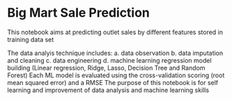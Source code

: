 # Big Mart Sale Prediction
This notebook aims at predicting outlet sales by different features stored in training data set

The data analyis technique includes: a. data observation
                                     b. data imputation and cleaning
                                     c. data engineering
                                     d. machine learning regression model building (Linear regression, Ridge, Lasso, Decision Tree and                                             Random Forest)
Each ML model is evaluated using the cross-validation scoring (root mean squared error) and a RMSE
The purpose of this notebook is for self learning and improvement of data analysis and machine learning skills
